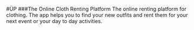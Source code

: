 #ÜP
###The Online Cloth Renting Platform
The online renting platform for clothing. The app helps you to find your new outfits and rent them for your next event or your day to day activities.
